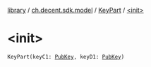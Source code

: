 [library](../../index.md) / [ch.decent.sdk.model](../index.md) / [KeyPart](index.md) / [&lt;init&gt;](./-init-.md)

# &lt;init&gt;

`KeyPart(keyC1: `[`PubKey`](../-pub-key/index.md)`, keyD1: `[`PubKey`](../-pub-key/index.md)`)`